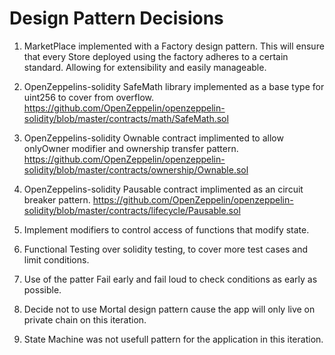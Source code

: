 # Design Pattern Decisions

1. MarketPlace implemented with a Factory design pattern. This will ensure that every Store deployed using the factory adheres to a certain standard. Allowing for extensibility and easily manageable. 

2. OpenZeppelins-solidity SafeMath library implemented as a base type for uint256 to cover from overflow.
https://github.com/OpenZeppelin/openzeppelin-solidity/blob/master/contracts/math/SafeMath.sol  

3. OpenZeppelins-solidity Ownable contract implimented to allow onlyOwner modifier and ownership transfer pattern. 
https://github.com/OpenZeppelin/openzeppelin-solidity/blob/master/contracts/ownership/Ownable.sol

4. OpenZeppelins-solidity Pausable contract implimented as an circuit breaker pattern. 
https://github.com/OpenZeppelin/openzeppelin-solidity/blob/master/contracts/lifecycle/Pausable.sol  

5. Implement modifiers to control access of functions that modify state.

6. Functional Testing over solidity testing, to cover more test cases and limit conditions.

7. Use of the patter Fail early and fail loud to check conditions as early as possible.

8. Decide not to use Mortal design pattern cause the app will only live on private chain on this iteration.

9. State Machine was not usefull pattern for the application in this iteration. 